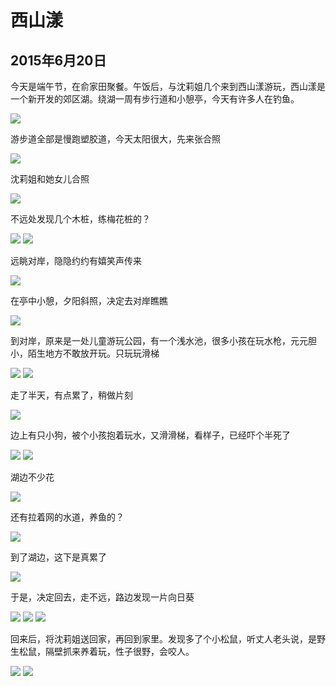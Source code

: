 西山漾
=======================
2015年6月20日
-----------------------
今天是端午节，在俞家田聚餐。午饭后，与沈莉姐几个来到西山漾游玩，西山漾是一个新开发的郊区湖。绕湖一周有步行道和小憩亭，今天有许多人在钓鱼。

![]({{site.url}}/assets/blog-images/20150621/1.jpg)

游步道全部是慢跑塑胶道，今天太阳很大，先来张合照

![]({{site.url}}/assets/blog-images/20150621/2.jpg)

沈莉姐和她女儿合照

![]({{site.url}}/assets/blog-images/20150621/3.jpg)

不远处发现几个木桩，练梅花桩的？

![]({{site.url}}/assets/blog-images/20150621/4.jpg)
![]({{site.url}}/assets/blog-images/20150621/5.jpg)

远眺对岸，隐隐约约有嬉笑声传来

![]({{site.url}}/assets/blog-images/20150621/6.jpg)

在亭中小憩，夕阳斜照，决定去对岸瞧瞧

![]({{site.url}}/assets/blog-images/20150621/7.jpg)

到对岸，原来是一处儿童游玩公园，有一个浅水池，很多小孩在玩水枪，元元胆小，陌生地方不敢放开玩。只玩玩滑梯

![]({{site.url}}/assets/blog-images/20150621/8.jpg)
![]({{site.url}}/assets/blog-images/20150621/9.jpg)

走了半天，有点累了，稍做片刻

![]({{site.url}}/assets/blog-images/20150621/10.jpg)

边上有只小狗，被个小孩抱着玩水，又滑滑梯，看样子，已经吓个半死了

![]({{site.url}}/assets/blog-images/20150621/11.jpg)
![]({{site.url}}/assets/blog-images/20150621/12.jpg)

湖边不少花

![]({{site.url}}/assets/blog-images/20150620/13.jpg)

还有拉着网的水道，养鱼的？

![]({{site.url}}/assets/blog-images/20150620/14.jpg)

到了湖边，这下是真累了

![]({{site.url}}/assets/blog-images/20150620/15.jpg)

于是，决定回去，走不远，路边发现一片向日葵

![]({{site.url}}/assets/blog-images/20150620/16.jpg)
![]({{site.url}}/assets/blog-images/20150620/17.jpg)
![]({{site.url}}/assets/blog-images/20150620/18.jpg)

回来后，将沈莉姐送回家，再回到家里。发现多了个小松鼠，听丈人老头说，是野生松鼠，隔壁抓来养着玩，性子很野，会咬人。

![]({{site.url}}/assets/blog-images/20150620/19.jpg)
![]({{site.url}}/assets/blog-images/20150620/20.jpg)







